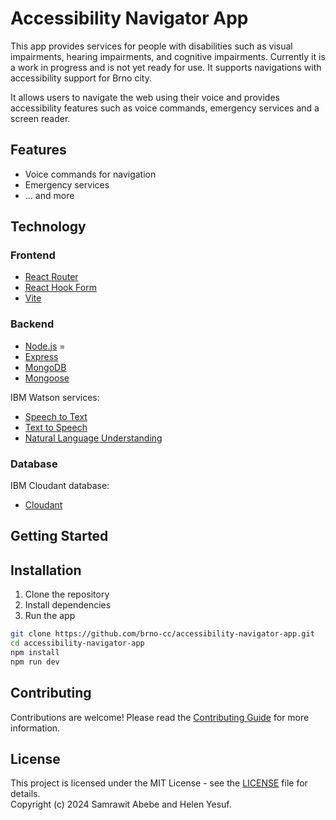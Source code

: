 # Accessibility Navigator App

This app provides services for people with disabilities such as visual impairments, hearing impairments, and cognitive impairments.
Currently it is a work in progress and is not yet ready for use. It supports navigations with accessibility support for Brno city.

It allows users to navigate the web using their voice and provides accessibility features such as voice commands, emergency services and a screen reader.

## Features

- Voice commands for navigation
- Emergency services
- ... and more

## Technology

### Frontend

- [React Router](https://reactrouter.com/)
- [React Hook Form](https://react-hook-form.com/)
- [Vite](https://vitejs.dev/)

### Backend

- [Node.js](https://nodejs.org/) =
- [Express](https://expressjs.com/)
- [MongoDB](https://www.mongodb.com/)
- [Mongoose](https://mongoosejs.com/)

IBM Watson services:

- [Speech to Text](https://cloud.ibm.com/catalog/services/speech-to-text)
- [Text to Speech](https://cloud.ibm.com/catalog/services/text-to-speech)
- [Natural Language Understanding](https://cloud.ibm.com/catalog/services/natural-language-understanding)

### Database

IBM Cloudant database:

- [Cloudant](https://cloud.ibm.com/catalog/services/cloudant-nosql-db)

## Getting Started

## Installation

1. Clone the repository
2. Install dependencies
3. Run the app

```bash
git clone https://github.com/brno-cc/accessibility-navigator-app.git
cd accessibility-navigator-app
npm install
npm run dev
```

## Contributing

Contributions are welcome! Please read the [Contributing Guide](CONTRIBUTING.md) for more information.

## License

This project is licensed under the MIT License - see the [LICENSE](LICENSE) file for details.  
Copyright (c) 2024 Samrawit Abebe and Helen Yesuf.
